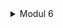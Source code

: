 <details>

<summary>Modul 6</summary>

# Commit 1 Reflection notes
Kode Rust tersebut merupakan implementasi dari sebuah server TCP sederhana yang pake listener saat let listener koneksi masuk pada IP 127.0.0.1:7878 dan menangani setiap koneksi dengan membaca permintaan HTTP per baris di function handle_request. Saat koneksi baru diterima, server membaca setiap baris permintaan HTTP (buffreader) secara berturut-turut hingga menemui baris kosong yang menandakan akhir dari request. Selanjutnya, server mencetak reqyest HTTP tersebut ke komputer.  


# Commit 2 Reflection notes

[image1](commit2.png)

Kode fn handle_connection(mut stream: TcpStream) 
menerima sebuah parameter stream yang merupakan sebuah TcpStream. TcpStream adalah tipe yang digunakan untuk membaca dan menulis data melalui koneksi TCP.

let buf_reader = BufReader::new(&mut stream);
Kode ini membuat sebuah BufReader yang digunakan untuk membaca data dari stream. BufReader digunakan untuk membaca data secara efisien dengan melakukan buffering

let http request
membaca baris-baris dari stream, mengumpulkannya ke dalam sebuah Vec<_>, dan kemudian menghentikan proses pembacaan ketika sebuah baris kosong ditemukan.

let status line mengirim respons berhasil jika berhasil

let content utk membaca file dr path yg dikasi

let length = contents.len();
Ini menghitung panjang dari isi file yang telah dibaca sebelumnya.

let response = format!("{status_line}\r\nContent-Length:{length}\r\n\r\n{contents}");
Kode ini membuat respons HTTP dengan menggunakan format string. Variabel status_line dan length akan dimasukkan ke dalam respons. Setelah header respons, baris kosong diperlukan untuk menandakan akhir dari header HTTP, kemudian diikuti dengan isi file HTML.

stream.write_all(response.as_bytes()).unwrap();
Kode ini menuliskan respons yang telah dibuat ke dalam stream. .as_bytes() digunakan untuk mengonversi respons dari tipe String menjadi slice byte. 






</details>